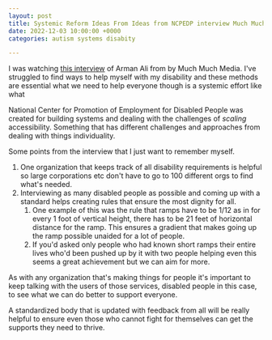```yaml
---
layout: post
title: Systemic Reform Ideas From Ideas from NCPEDP interview Much Much Spectrum
date: 2022-12-03 10:00:00 +0000
categories: autism systems disabity

---
```

I was watching [this interview](https://www.youtube.com/watch?v=KI4hcQKRsdI) of Arman Ali from by Much Much Media. I've struggled to find ways to help myself with my disability and these methods are essential what we need to help everyone though is a systemic effort like what

National Center for Promotion of Employment for Disabled People was created for building systems and dealing with the challenges of _scaling_ accessibility. Something that has different challenges and approaches from dealing with things individuality.

Some points from the interview that I just want to remember myself.

1. One organization that keeps track of all disability requirements is helpful so large corporations etc don't have to go to 100 different orgs to find what's needed.
2. Interviewing as many disabled people as possible and coming up with a standard helps creating rules that ensure the most dignity for all.
   1. One example of this was the rule that ramps have to be 1/12 as in for every 1 foot of vertical height, there has to be 21 feet of horizontal distance for the ramp. This ensures a gradient that makes going up the ramp possible unaided for a lot of people.
   2. If you'd asked only people who had known short ramps their entire lives who'd been pushed up by it with two people helping even this seems a great achievement but we can aim for more.

As with any organization that's making things for people it's important to keep talking with the users of those services, disabled people in this case, to see what we can do better to support everyone.

A standardized body that is updated with feedback from all will be really helpful to ensure even those who cannot fight for themselves can get the supports they need to thrive.